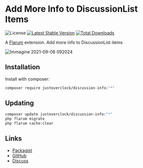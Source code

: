# Add More Info to DiscussionList Items

![License](https://img.shields.io/badge/license-MIT-blue.svg) [![Latest Stable Version](https://img.shields.io/packagist/v/justoverclock/discussion-info.svg)](https://packagist.org/packages/justoverclock/discussion-info) [![Total Downloads](https://img.shields.io/packagist/dt/justoverclock/discussion-info.svg)](https://packagist.org/packages/justoverclock/discussion-info)

A [Flarum](http://flarum.org) extension. Add more info to DiscussionList items

![Immagine 2021-09-08 092024](https://user-images.githubusercontent.com/79002016/132464367-f0b557f9-7d13-469d-b9e1-097b08dc358c.png)

## Installation

Install with composer:

```sh
composer require justoverclock/discussion-info:"*"
```

## Updating

```sh
composer update justoverclock/discussion-info:"*"
php flarum migrate
php flarum cache:clear
```

## Links

- [Packagist](https://packagist.org/packages/justoverclock/discussion-info)
- [GitHub](https://github.com/justoverclock/discussion-info)
- [Discuss](https://discuss.flarum.org/d/PUT_DISCUSS_SLUG_HERE)
